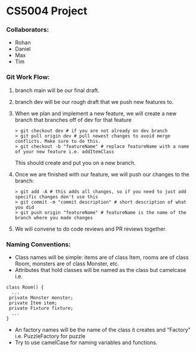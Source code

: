 # CS5004 Project

### Collaborators:

- Rohan
- Daniel
- Max
- Tim

### Git Work Flow:
 1. branch main will be our final draft.
 2. branch dev will be our rough draft that we push new features to.
 3. When we plan and implement a new feature, we will create a new branch that branches off of dev for that feature
    ```
    > git checkout dev # if you are not already on dev branch
    > git pull origin dev # pull newest changes to avoid merge conflicts. Make sure to do this.
    > git checkout -b "featureName" # replace featureName with a name of your new feature i.e. addItemClass
    ```
    This should create and put you on a new branch.
  4. Once we are finished with our feature, we will push our changes to the branch:
     ```
     > git add -A # this adds all changes, so if you need to just add specific changes don't use this
     > git commit -m "commit description" # short description of what you did
     > git push origin "featureName" # featureName is the name of the branch where you made changes
     ```

  5. We will convene to do code reviews and PR reviews together.

### Naming Conventions:
 - Class names will be simple: items are of class Item, rooms are of class Room, monsters are of class Monster, etc.
 - Attributes that hold classes will be named as the class but camelcase i.e.
  ```
  class Room() {
    ...
   private Monster monster;
   private Item item;
   private Fixture fixture;
    ...
}
```
 - An factory names will be the name of the class it creates and "Factory" i.e. PuzzleFactory for puzzle
 - Try to use camelCase for naming variables and functions.

